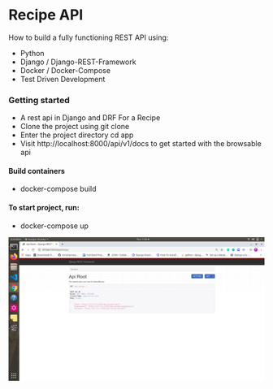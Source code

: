 # Recipe  API
How to build a fully functioning REST API using:
   - Python
   - Django / Django-REST-Framework
   - Docker / Docker-Compose
   - Test Driven Development
### Getting started 
- A rest api in Django and DRF For a Recipe
- Clone the project using git clone
- Enter the project directory cd app
- Visit http://localhost:8000/api/v1/docs to get started with the browsable api
#### Build containers
- docker-compose build

#### To start project, run:
- docker-compose up

![alt text](api.png "api")

